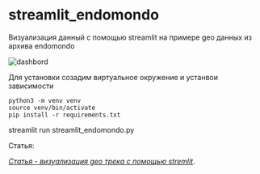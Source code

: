# streamlit_endomondo
Визуализация данный с помощью streamlit на примере geo данных из архива endomondo

![dashbord](https://xn--80aebjm7c4b.xn--p1ai/uploads/photo/image/115/screen_1.jpg "streamlit")


Для установки созадим виртуальное окружение  и устанвои зависимости 

```
python3 -m venv venv
source venv/bin/activate
pip install -r requirements.txt
```


streamlit run streamlit_endomondo.py

Статья: 

*[Статья - визуализация geo трека с помощью stremlit](https://xn--80aebjm7c4b.xn--p1ai/posts/101)*.



